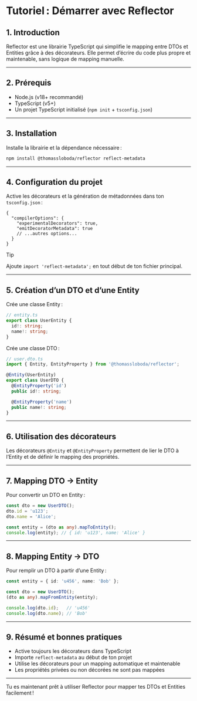 # Tutoriel : Démarrer avec Reflector

## 1. Introduction

Reflector est une librairie TypeScript qui simplifie le mapping entre DTOs et Entities grâce à des décorateurs. Elle permet d’écrire du code plus propre et maintenable, sans logique de mapping manuelle.

---

## 2. Prérequis

- Node.js (v18+ recommandé)
- TypeScript (v5+)
- Un projet TypeScript initialisé (`npm init` + `tsconfig.json`)

---

## 3. Installation

Installe la librairie et la dépendance nécessaire :

```sh
npm install @thomassloboda/reflector reflect-metadata
```

---

## 4. Configuration du projet

Active les décorateurs et la génération de métadonnées dans ton `tsconfig.json` :

```jsonc
{
  "compilerOptions": {
    "experimentalDecorators": true,
    "emitDecoratorMetadata": true
    // ...autres options...
  }
}
```

> [!TIP]
> Ajoute `import 'reflect-metadata';` en tout début de ton fichier principal.

---

## 5. Création d’un DTO et d’une Entity

Crée une classe Entity :

```typescript
// entity.ts
export class UserEntity {
  id!: string;
  name!: string;
}
```

Crée une classe DTO :

```typescript
// user.dto.ts
import { Entity, EntityProperty } from '@thomassloboda/reflector';

@Entity(UserEntity)
export class UserDTO {
  @EntityProperty('id')
  public id!: string;

  @EntityProperty('name')
  public name!: string;
}
```

---

## 6. Utilisation des décorateurs

Les décorateurs `@Entity` et `@EntityProperty` permettent de lier le DTO à l’Entity et de définir le mapping des propriétés.

---

## 7. Mapping DTO → Entity

Pour convertir un DTO en Entity :

```typescript
const dto = new UserDTO();
dto.id = 'u123';
dto.name = 'Alice';

const entity = (dto as any).mapToEntity();
console.log(entity); // { id: 'u123', name: 'Alice' }
```

---

## 8. Mapping Entity → DTO

Pour remplir un DTO à partir d’une Entity :

```typescript
const entity = { id: 'u456', name: 'Bob' };

const dto = new UserDTO();
(dto as any).mapFromEntity(entity);

console.log(dto.id);   // 'u456'
console.log(dto.name); // 'Bob'
```

---

## 9. Résumé et bonnes pratiques

- Active toujours les décorateurs dans TypeScript
- Importe `reflect-metadata` au début de ton projet
- Utilise les décorateurs pour un mapping automatique et maintenable
- Les propriétés privées ou non décorées ne sont pas mappées

---

Tu es maintenant prêt à utiliser Reflector pour mapper tes DTOs et Entities facilement !
